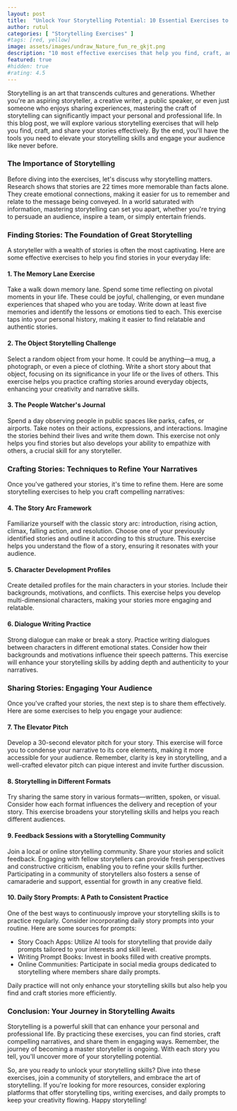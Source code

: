 ```yaml
---
layout: post
title:  "Unlock Your Storytelling Potential: 10 Essential Exercises to Enhance Your Skills"
author: rutul
categories: [ "Storytelling Exercises" ]
#tags: [red, yellow]
image: assets/images/undraw_Nature_fun_re_gkjt.png
description: "10 most effective exercises that help you find, craft, and share stories."
featured: true
#hidden: true
#rating: 4.5
---
```


Storytelling is an art that transcends cultures and generations. Whether you're an aspiring storyteller, a creative writer, a public speaker, or even just someone who enjoys sharing experiences, mastering the craft of storytelling can significantly impact your personal and professional life. In this blog post, we will explore various storytelling exercises that will help you find, craft, and share your stories effectively. By the end, you'll have the tools you need to elevate your storytelling skills and engage your audience like never before.

### The Importance of Storytelling

Before diving into the exercises, let's discuss why storytelling matters. Research shows that stories are 22 times more memorable than facts alone. They create emotional connections, making it easier for us to remember and relate to the message being conveyed. In a world saturated with information, mastering storytelling can set you apart, whether you're trying to persuade an audience, inspire a team, or simply entertain friends.

### Finding Stories: The Foundation of Great Storytelling

A storyteller with a wealth of stories is often the most captivating. Here are some effective exercises to help you find stories in your everyday life:

#### 1. The Memory Lane Exercise

Take a walk down memory lane. Spend some time reflecting on pivotal moments in your life. These could be joyful, challenging, or even mundane experiences that shaped who you are today. Write down at least five memories and identify the lessons or emotions tied to each. This exercise taps into your personal history, making it easier to find relatable and authentic stories.

#### 2. The Object Storytelling Challenge

Select a random object from your home. It could be anything—a mug, a photograph, or even a piece of clothing. Write a short story about that object, focusing on its significance in your life or the lives of others. This exercise helps you practice crafting stories around everyday objects, enhancing your creativity and narrative skills.

#### 3. The People Watcher's Journal

Spend a day observing people in public spaces like parks, cafes, or airports. Take notes on their actions, expressions, and interactions. Imagine the stories behind their lives and write them down. This exercise not only helps you find stories but also develops your ability to empathize with others, a crucial skill for any storyteller.

### Crafting Stories: Techniques to Refine Your Narratives

Once you've gathered your stories, it's time to refine them. Here are some storytelling exercises to help you craft compelling narratives:

#### 4. The Story Arc Framework
Familiarize yourself with the classic story arc: introduction, rising action, climax, falling action, and resolution. Choose one of your previously identified stories and outline it according to this structure. This exercise helps you understand the flow of a story, ensuring it resonates with your audience.

#### 5. Character Development Profiles
Create detailed profiles for the main characters in your stories. Include their backgrounds, motivations, and conflicts. This exercise helps you develop multi-dimensional characters, making your stories more engaging and relatable.

#### 6. Dialogue Writing Practice
Strong dialogue can make or break a story. Practice writing dialogues between characters in different emotional states. Consider how their backgrounds and motivations influence their speech patterns. This exercise will enhance your storytelling skills by adding depth and authenticity to your narratives.

### Sharing Stories: Engaging Your Audience
Once you've crafted your stories, the next step is to share them effectively. Here are some exercises to help you engage your audience:

#### 7. The Elevator Pitch
Develop a 30-second elevator pitch for your story. This exercise will force you to condense your narrative to its core elements, making it more accessible for your audience. Remember, clarity is key in storytelling, and a well-crafted elevator pitch can pique interest and invite further discussion.

#### 8. Storytelling in Different Formats
Try sharing the same story in various formats—written, spoken, or visual. Consider how each format influences the delivery and reception of your story. This exercise broadens your storytelling skills and helps you reach different audiences.

#### 9. Feedback Sessions with a Storytelling Community
Join a local or online storytelling community. Share your stories and solicit feedback. Engaging with fellow storytellers can provide fresh perspectives and constructive criticism, enabling you to refine your skills further. Participating in a community of storytellers also fosters a sense of camaraderie and support, essential for growth in any creative field.

#### 10. Daily Story Prompts: A Path to Consistent Practice
One of the best ways to continuously improve your storytelling skills is to practice regularly. Consider incorporating daily story prompts into your routine. Here are some sources for prompts:

* Story Coach Apps: Utilize AI tools for storytelling that provide daily prompts tailored to your interests and skill level.
* Writing Prompt Books: Invest in books filled with creative prompts.
* Online Communities: Participate in social media groups dedicated to storytelling where members share daily prompts.

Daily practice will not only enhance your storytelling skills but also help you find and craft stories more efficiently.

### Conclusion: Your Journey in Storytelling Awaits
Storytelling is a powerful skill that can enhance your personal and professional life. By practicing these exercises, you can find stories, craft compelling narratives, and share them in engaging ways. Remember, the journey of becoming a master storyteller is ongoing. With each story you tell, you'll uncover more of your storytelling potential.

So, are you ready to unlock your storytelling skills? Dive into these exercises, join a community of storytellers, and embrace the art of storytelling. If you're looking for more resources, consider exploring platforms that offer storytelling tips, writing exercises, and daily prompts to keep your creativity flowing. Happy storytelling!
